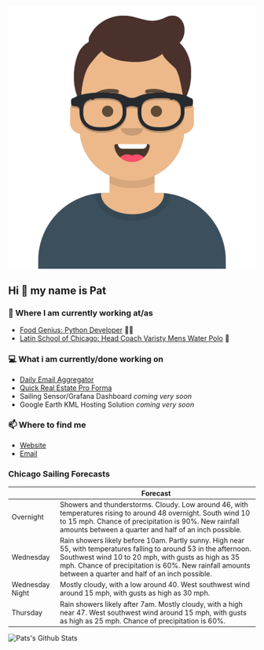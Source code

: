 [![Social banner for p-j-falconer](https://raw.githubusercontent.com/P-J-FALCONER/P-J-FALCONER/master/assets/avataaars.svg)](https://patfalconer.com/)
## Hi :wave: my name is Pat

### 💼 Where I am currently working at/as
- [Food Genius: Python Developer](https://getfoodgenius.com/) 🍔🐍
- [Latin School of Chicago: Head Coach Varisty Mens Water Polo](https://www.latinschool.org/) 🤽


### 💻 What i am currently/done working on
 - [Daily Email Aggregator](https://github.com/P-J-FALCONER/dott_daily_mail)
 - [Quick Real Estate Pro Forma](https://github.com/P-J-FALCONER/henry)
 - Sailing Sensor/Grafana Dashboard *coming very soon*
 - Google Earth KML Hosting Solution *coming very soon*

### 📫 Where to find me
 - [Website](https://patfalconer.com/)
 - [Email](mailto:patrick.j.falconer@gmail.com)


### Chicago Sailing Forecasts
|   | Forecast  |
|---|---|
| Overnight | Showers and thunderstorms. Cloudy. Low around 46, with temperatures rising to around 48 overnight. South wind 10 to 15 mph. Chance of precipitation is 90%. New rainfall amounts between a quarter and half of an inch possible. |
| Wednesday | Rain showers likely before 10am. Partly sunny. High near 55, with temperatures falling to around 53 in the afternoon. Southwest wind 10 to 20 mph, with gusts as high as 35 mph. Chance of precipitation is 60%. New rainfall amounts between a quarter and half of an inch possible. |
| Wednesday Night | Mostly cloudy, with a low around 40. West southwest wind around 15 mph, with gusts as high as 30 mph. |
| Thursday | Rain showers likely after 7am. Mostly cloudy, with a high near 47. West southwest wind around 15 mph, with gusts as high as 25 mph. Chance of precipitation is 60%. |

![Pats's Github Stats](https://github-readme-stats.vercel.app/api?username=p-j-falconer&show_icons=true&theme=radical)
